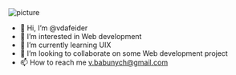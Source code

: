 <picture>
  <source media="(prefers-color-scheme: dark)" srcset="https://avatars.githubusercontent.com/u/16578570?v=4">
  <source media="(prefers-color-scheme: light)" srcset="https://avatars.githubusercontent.com/u/16578570?v=4">
  <img alt="picture" src="https://avatars.githubusercontent.com/u/16578570?v=4">
</picture>

- 👋 Hi, I’m @vdafeider
- 👀 I’m interested in Web development
- 🌱 I’m currently learning UIX
- 💞️ I’m looking to collaborate on some Web development project
- 📫 How to reach me v.babunych@gmail.com
